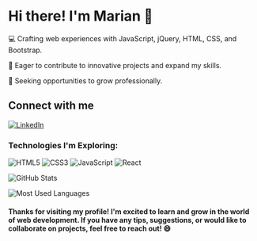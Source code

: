 <!-- Header -->
# Hi there! I'm Marian 👋

💻 Crafting web experiences with JavaScript, jQuery, HTML, CSS, and Bootstrap.

🌱 Eager to contribute to innovative projects and expand my skills.

🚀 Seeking opportunities to grow professionally.

  
## Connect with me
[![LinkedIn](https://img.shields.io/badge/LinkedIn-%20Marian-blue)](https://www.linkedin.com/in/marian-estigarribia/)

<!-- Technologies Section -->
### Technologies I'm Exploring:

![HTML5](https://img.shields.io/badge/HTML5-%23E34F26)
![CSS3](https://img.shields.io/badge/CSS3-%231572B6)
![JavaScript](https://img.shields.io/badge/JavaScript-%23F7DF1E)
![React](https://img.shields.io/badge/React-%2361DAFB)
<!-- ![Vue.js](https://img.shields.io/badge/Vue.js-%234FC08D)
![SASS](https://img.shields.io/badge/SASS-%23CC6699)-->

<!-- Featured Projects Section 
### Featured Projects:

- [Project 1](URL_OF_PROJECT_1) - An interactive web project showcasing my progress in HTML and CSS.
- [Project 2](URL_OF_PROJECT_2) - A simple React app demonstrating my understanding of JavaScript.-->

<!-- GitHub Stats Section -->
![GitHub Stats](https://github-readme-stats.vercel.app/api?username=Marian-Lugo&show_icons=true&theme=radical)

<!-- Most Used Languages Section -->
![Most Used Languages](https://github-readme-stats.vercel.app/api/top-langs/?username=Marian-Lugo&layout=compact&theme=radical)

<!-- Closing Line -->
#### Thanks for visiting my profile! I'm excited to learn and grow in the world of web development. If you have any tips, suggestions, or would like to collaborate on projects, feel free to reach out! 😄




